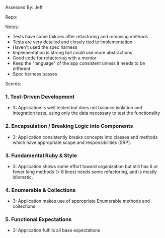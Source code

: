 Assessed By: Jeff

Repo:

Notes:

* Tests have some failures after refactoring and removing methods
* Tests are very detailed and closely tied to implementation
* Haven't used the spec harness
* Implementation is strong but could use more abstractions
* Good code for refactoring with a mentor
* Keep the "language" of the app consistent unless it needs to be different
* Spec harness passes

Scores:

### 1. Test-Driven Development

* 3: Application is well tested but does not balance isolation and integration tests, using only the data necessary to test the functionality

### 2. Encapsulation / Breaking Logic into Components

* 3: Application consistently breaks concepts into classes and methods which have appropriate scope and responsibilities (SRP).

### 3. Fundamental Ruby & Style

* 3:  Application shows some effort toward organization but still has 6 or fewer long methods (> 8 lines)  needs some refactoring, and is mostly idiomatic.

### 4. Enumerable & Collections

* 3: Application makes use of appropriate Enumerable methods and collections

### 5. Functional Expectations

* 3: Application fulfills all base expectations
